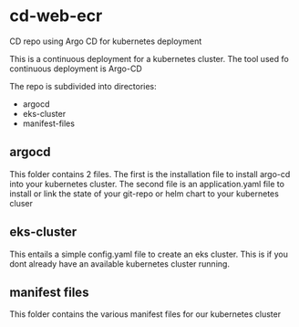 # cd-web-ecr
CD repo using Argo CD for kubernetes deployment

This is a continuous deployment for a kubernetes cluster. The tool used fo continuous deployment is Argo-CD

The repo is subdivided into  directories:
- argocd
- eks-cluster
- manifest-files

## argocd

This folder contains 2 files.
The first is the installation file to install argo-cd into your kubernetes cluster.
The second file is an application.yaml file to install or link the state of your git-repo or helm chart to your kubernetes cluser

## eks-cluster

This entails a simple config.yaml file to create an eks cluster. This is if you dont already have an available kubernetes cluster running.

## manifest files

This folder contains the various manifest files for our kubernetes cluster